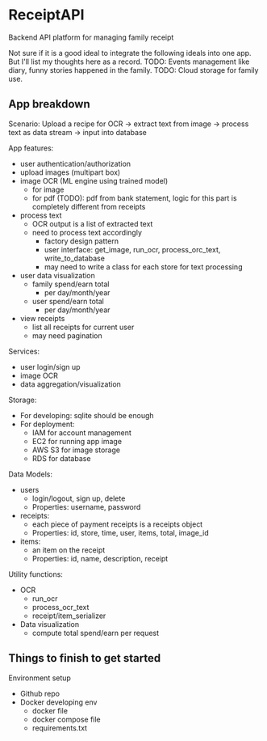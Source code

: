 # ReceiptAPI
Backend API platform for managing family receipt

Not sure if it is a good ideal to integrate the following ideals into one app. But I'll list my thoughts here as a record.
TODO: Events management like diary, funny stories happened in the family.
TODO: Cloud storage for family use.

## App breakdown
Scenario: Upload a recipe for OCR -> extract text from image -> process text as data stream -> input into database

App features:
- user authentication/authorization  
- upload images (multipart box)  
- image OCR (ML engine using trained model)  
  - for image  
  - for pdf (TODO): pdf from bank statement, logic for this part is completely different from receipts  
- process text  
  - OCR output is a list of extracted text  
  - need to process text accordingly  
    - factory design pattern  
    - user interface: get_image, run_ocr, process_orc_text, write_to_database  
    - may need to write a class for each store for text processing  
- user data visualization  
  - family spend/earn total  
    - per day/month/year  
  - user spend/earn total  
    - per day/month/year  
- view receipts  
  - list all receipts for current user  
  - may need pagination  

Services:  
- user login/sign up  
- image OCR  
- data aggregation/visualization  

Storage:  
- For developing: sqlite should be enough  
- For deployment:
  - IAM for account management
  - EC2 for running app image
  - AWS S3 for image storage
  - RDS for database

Data Models:
- users
  - login/logout, sign up, delete
  - Properties: username, password
- receipts:
  - each piece of payment receipts is a receipts object
  - Properties: id, store, time, user, items, total, image_id
- items:
  - an item on the receipt
  - Properties: id, name, description, receipt

Utility functions:
- OCR
  - run_ocr
  - process_ocr_text
  - receipt/item_serializer
- Data visualization
  - compute total spend/earn per request

## Things to finish to get started

Environment setup
- Github repo
- Docker developing env
  - docker file
  - docker compose file
  - requirements.txt
